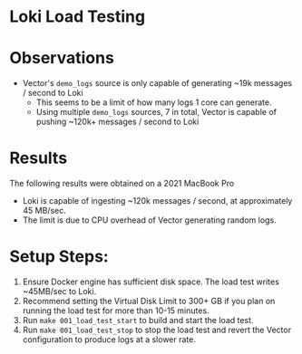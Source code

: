 # Loki Load Testing

# Observations

* Vector's `demo_logs` source is only capable of generating ~19k messages / second to Loki
  * This seems to be a limit of how many logs 1 core can generate.
  * Using  multiple `demo_logs` sources, 7 in total, Vector is capable of pushing ~120k+ messages / second to Loki

# Results

The following results were obtained on a 2021 MacBook Pro

* Loki is capable of ingesting ~120k messages / second, at approximately 45 MB/sec.
* The limit is due to CPU overhead of Vector generating random logs.

# Setup Steps:

1. Ensure Docker engine has sufficient disk space.  The load test writes ~45MB/sec to Loki.
  1. Recommend setting the Virtual Disk Limit to 300+ GB if you plan on running the load test for more than 10-15 minutes.
1. Run `make 001_load_test_start` to build and start the load test.
1. Run `make 001_load_test_stop` to stop the load test and revert the Vector configuration to produce logs at a slower rate.
